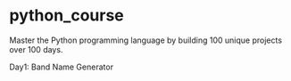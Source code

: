 # python_course

Master the Python programming language by building 100 unique projects over 100 days.

Day1: Band Name Generator


